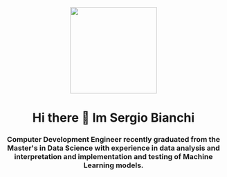 <div id="header" align="center">
	<img src="https://media.giphy.com/media/6wa5vuYvetU1Jibm13/giphy.gif" width="200" />
</div>
<h1 align="Center"> Hi there 👋 Im Sergio Bianchi</h1>
<h3 align="Center"> 
Computer Development Engineer recently graduated from the Master's in Data Science with experience in data analysis and interpretation and implementation and testing of Machine Learning models.
</h3>

<!--
### Hi there 👋
**sbianchie/sbianchie** is a ✨ _special_ ✨ repository because its `README.md` (this file) appears on your GitHub profile.

Here are some ideas to get you started:

- 🔭 I’m currently working on ...
- 🌱 I’m currently learning ...
- 👯 I’m looking to collaborate on ...
- 🤔 I’m looking for help with ...
- 💬 Ask me about ...
- 📫 How to reach me: ...
- 😄 Pronouns: ...
- ⚡ Fun fact: ...
-->
